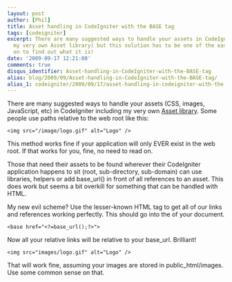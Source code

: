 ```yaml
---
layout: post
author: [Phil]
title: Asset handling in CodeIgniter with the BASE tag
tags: [codeigniter]
excerpt: There are many suggested ways to handle your assets in CodeIgniter (including
  my very own Asset library) but this solution has to be one of the easiest. Read
  on to find out what it is!
date: '2009-09-17 12:21:00'
comments: true
disqus_identifier: Asset-handling-in-CodeIgniter-with-the-BASE-tag
alias: blog/2009/09/Asset-handling-in-CodeIgniter-with-the-BASE-tag/
alias_1: codeigniter/2009/09/17/asset-handling-in-codeigniter-with-the-base-tag/
---
```


There are many suggested ways to handle your assets (CSS, images, JavaScript, etc) in CodeIgniter including my very own [Asset library](http://github.com/philsturgeon/codeigniter-asset "CodeIgniter Asset library - Load CSS, images & JavaScript easily"). Some people use paths relative to the web root like this:

`<img src="/image/logo.gif" alt="Logo" />`

This method works fine if your application will only EVER exist in the web root. If that works for you, fine, no need to read on.

Those that need their assets to be found wherever their CodeIgniter application happens to sit (root, sub-directory, sub-domain) can use libraries, helpers or add base\_url() in front of all references to an asset. This does work but seems a bit overkill for something that can be handled with HTML.

My new evil scheme? Use the lesser-known HTML tag <base> to get all of our links and references working perfectly. This should go into the <head> of your document.

`<base href="<?=base_url();?>">`

Now all your relative links will be relative to your base\_url. Brilliant!

`<img src="images/logo.gif" alt="Logo" />`

That will work fine, assuming your images are stored in public\_html/images. Use some common sense on that.
